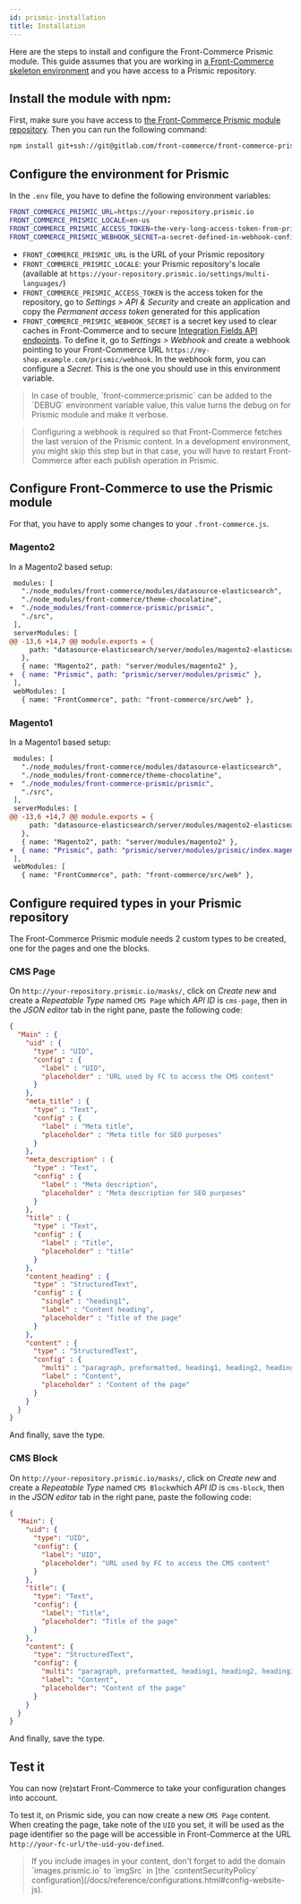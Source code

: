 ```yaml
---
id: prismic-installation
title: Installation
---
```


Here are the steps to install and configure the Front-Commerce Prismic module. This guide assumes that you are working in [a Front-Commerce skeleton environment](https://gitlab.com/front-commerce/front-commerce-skeleton/) and you have access to a Prismic repository.

## Install the module with npm:

First, make sure you have access to [the Front-Commerce Prismic module repository](https://gitlab.com/front-commerce/front-commerce-prismic/). Then you can run the following command:

```sh
npm install git+ssh://git@gitlab.com/front-commerce/front-commerce-prismic.git
```

## Configure the environment for Prismic

In the `.env` file, you have to define the following environment variables:

```sh
FRONT_COMMERCE_PRISMIC_URL=https://your-repository.prismic.io
FRONT_COMMERCE_PRISMIC_LOCALE=en-us
FRONT_COMMERCE_PRISMIC_ACCESS_TOKEN=the-very-long-access-token-from-prismic
FRONT_COMMERCE_PRISMIC_WEBHOOK_SECRET=a-secret-defined-in-webhook-configuration
```

* `FRONT_COMMERCE_PRISMIC_URL` is the URL of your Prismic repository
* `FRONT_COMMERCE_PRISMIC_LOCALE`: your Prismic repository's locale (available at `https://your-repository.prismic.io/settings/multi-languages/`)
* `FRONT_COMMERCE_PRISMIC_ACCESS_TOKEN` is the access token for the repository, go to _Settings > API & Security_ and create an application and copy the _Permanent access token_ generated for this application
* `FRONT_COMMERCE_PRISMIC_WEBHOOK_SECRET` is a secret key used to clear caches in Front-Commerce and to secure [Integration Fields API endpoints](/docs/prismic/integration-fields.html). To define it, go to _Settings > Webhook_ and create a webhook pointing to your Front-Commerce URL `https://my-shop.example.com/prismic/webhook`. In the webhook form, you can configure a _Secret_. This is the one you should use in this environment variable.

<blockquote class="tip">
In case of trouble, `front-commerce:prismic` can be added to the `DEBUG` environment variable value, this value turns the debug on for Prismic module and make it verbose.
</blockquote>

<blockquote class="note">
Configuring a webhook is required so that Front-Commerce fetches the last version of the Prismic content. In a development environment, you might skip this step but in that case, you will have to restart Front-Commerce after each publish operation in Prismic.
</blockquote>

## Configure Front-Commerce to use the Prismic module

For that, you have to apply some changes to your `.front-commerce.js`.

### Magento2

In a Magento2 based setup:

```diff
 modules: [
   "./node_modules/front-commerce/modules/datasource-elasticsearch",
   "./node_modules/front-commerce/theme-chocolatine",
+  "./node_modules/front-commerce-prismic/prismic",
   "./src",
 ],
 serverModules: [
@@ -13,6 +14,7 @@ module.exports = {
     path: "datasource-elasticsearch/server/modules/magento2-elasticsearch",
   },
   { name: "Magento2", path: "server/modules/magento2" },
+  { name: "Prismic", path: "prismic/server/modules/prismic" },
 ],
 webModules: [
   { name: "FrontCommerce", path: "front-commerce/src/web" },
```

### Magento1

In a Magento1 based setup:

```diff
 modules: [
   "./node_modules/front-commerce/modules/datasource-elasticsearch",
   "./node_modules/front-commerce/theme-chocolatine",
+  "./node_modules/front-commerce-prismic/prismic",
   "./src",
 ],
 serverModules: [
@@ -13,6 +14,7 @@ module.exports = {
     path: "datasource-elasticsearch/server/modules/magento2-elasticsearch",
   },
   { name: "Magento2", path: "server/modules/magento2" },
+  { name: "Prismic", path: "prismic/server/modules/prismic/index.magento1.js" },
 ],
 webModules: [
   { name: "FrontCommerce", path: "front-commerce/src/web" },
```

## Configure required types in your Prismic repository

The Front-Commerce Prismic module needs 2 custom types to be created, one for the pages and one the blocks.

### CMS Page

On `http://your-repository.prismic.io/masks/`, click on _Create new_ and create a _Repeatable Type_ named `CMS Page` which _API ID_ is `cms-page`, then in the _JSON editor_ tab in the right pane, paste the following code:

```json
{
  "Main" : {
    "uid" : {
      "type" : "UID",
      "config" : {
        "label" : "UID",
        "placeholder" : "URL used by FC to access the CMS content"
      }
    },
    "meta_title" : {
      "type" : "Text",
      "config" : {
        "label" : "Meta title",
        "placeholder" : "Meta title for SEO purposes"
      }
    },
    "meta_description" : {
      "type" : "Text",
      "config" : {
        "label" : "Meta description",
        "placeholder" : "Meta description for SEO purposes"
      }
    },
    "title" : {
      "type" : "Text",
      "config" : {
        "label" : "Title",
        "placeholder" : "title"
      }
    },
    "content_heading" : {
      "type" : "StructuredText",
      "config" : {
        "single" : "heading1",
        "label" : "Content heading",
        "placeholder" : "Title of the page"
      }
    },
    "content" : {
      "type" : "StructuredText",
      "config" : {
        "multi" : "paragraph, preformatted, heading1, heading2, heading3, heading4, heading5, heading6, strong, em, hyperlink, image, embed, list-item, o-list-item, o-list-item",
        "label" : "Content",
        "placeholder" : "Content of the page"
      }
    }
  }
}
```

And finally, save the type.

### CMS Block

On `http://your-repository.prismic.io/masks/`, click on _Create new_ and create a _Repeatable Type_ named `CMS Block`which _API ID_ is `cms-block`, then in the _JSON editor_ tab in the right pane, paste the following code:

```json
{
  "Main": {
    "uid": {
      "type": "UID",
      "config": {
        "label": "UID",
        "placeholder": "URL used by FC to access the CMS content"
      }
    },
    "title": {
      "type": "Text",
      "config": {
        "label": "Title",
        "placeholder": "Title of the page"
      }
    },
    "content": {
      "type": "StructuredText",
      "config": {
        "multi": "paragraph, preformatted, heading1, heading2, heading3, heading4, heading5, heading6, strong, em, hyperlink, image, embed, list-item, o-list-item, o-list-item",
        "label": "Content",
        "placeholder": "Content of the page"
      }
    }
  }
}
```

And finally, save the type.

## Test it

You can now (re)start Front-Commerce to take your configuration changes into account.

To test it, on Prismic side, you can now create a new `CMS Page` content. When creating the page, take note of the `UID` you set, it will be used as the page identifier so the page will be accessible in Front-Commerce at the URL `http://your-fc-url/the-uid-you-defined`.

<blockquote class="tip">
If you include images in your content, don't forget to add the domain `images.prismic.io` to `imgSrc` in [the `contentSecurityPolicy` configuration](/docs/reference/configurations.html#config-website-js).
</blockquote>
